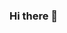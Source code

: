 ### Hi there 👋

<!--
**arochenj22/arochenj22** is a ✨ _special_ ✨ repository because its `README.md` (this file) appears on your GitHub profile.

- 👯 I’m looking to work on making a small computer game
- 🖥 I'm familair with python and with Javascript 
- 📫 How to reach me: nelson.aroche2020@gmail.com or snap: nelsonaroche
- 😄 Pronouns: He/Him
- ⚡ Fun fact: I like baseball, playing the piano, watching superhero shows, sleeping, and watching tiktoks
- 👨‍🏫 After Highschool I plan on going to NOVA and then transfering to George Mason. 
